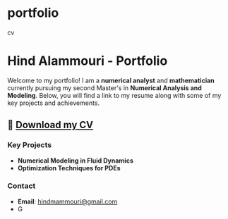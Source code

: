 # portfolio
cv
# Hind Alammouri - Portfolio

Welcome to my portfolio! I am a **numerical analyst** and **mathematician** currently pursuing my second Master's in **Numerical Analysis and Modeling**. Below, you will find a link to my resume along with some of my key projects and achievements.

## 📄 [Download my CV](https://github.com/Hind-Amouri/Hind-Alammouri-CV/raw/main/Hind_Alammouri_CV.pdf)

### Key Projects
- **Numerical Modeling in Fluid Dynamics**
- **Optimization Techniques for PDEs**

### Contact
- **Email**: hindmammouri@gmail.com
- G
